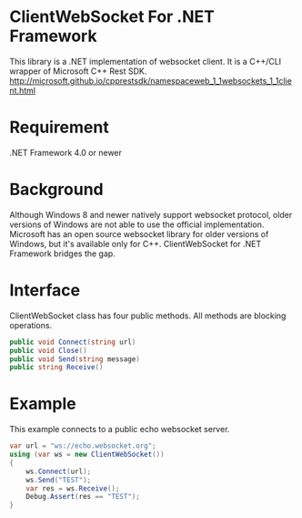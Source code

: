 # ClientWebSocket For .NET Framework
This library is a .NET implementation of websocket client. It is a C++/CLI wrapper of Microsoft C++ Rest SDK.
http://microsoft.github.io/cpprestsdk/namespaceweb_1_1websockets_1_1client.html

# Requirement
.NET Framework 4.0 or newer

# Background
Although Windows 8 and newer natively support websocket protocol, older versions of Windows are not able to use the official implementation. Microsoft has an open source websocket library for older versions of Windows, but it's available only for C++. ClientWebSocket for .NET Framework bridges the gap.

# Interface
ClientWebSocket class has four public methods. All methods are blocking operations.
```C#
public void Connect(string url)
public void Close()
public void Send(string message)
public string Receive()
```

# Example 
This example connects to a public echo websocket server.
```C#
var url = "ws://echo.websocket.org";
using (var ws = new ClientWebSocket())
{
    ws.Connect(url);
    ws.Send("TEST");
    var res = ws.Receive();
    Debug.Assert(res == "TEST");
}
```
